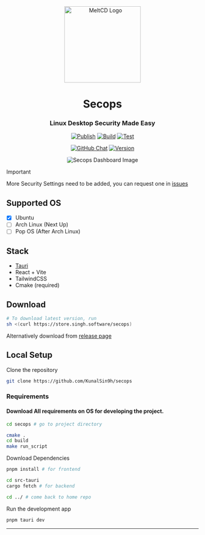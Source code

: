 <div align="center"> 
    <img alt="MeltCD Logo" height="200px" src="https://github.com/KunalSin9h/Secops/assets/82411321/f5480df3-a1d4-461d-bf54-4092a75dda49">
    <p align="center">
        <h1>Secops</h1>
    </p>
    <p align="center">
        <h3>Linux Desktop Security Made Easy</h3>
    </p>
</div>

<p align="center">
    <a href="https://github.com/KunalSin9h/secops/actions/workflows/release.yml" target="_black" rel="noopener"><img src="https://github.com/KunalSin9h/secops/actions/workflows/release.yml/badge.svg" alt="Publish" /></a>
    <a href="https://github.com/KunalSin9h/Secops/actions/workflows/build.yml" target="_black" rel="noopener"><img src="https://github.com/KunalSin9h/Secops/actions/workflows/build.yml/badge.svg" alt="Build" /></a>
    <a href="https://github.com/KunalSin9h/Secops/actions/workflows/test.yml" target="_black" rel="noopener"><img src="https://github.com/KunalSin9h/Secops/actions/workflows/test.yml/badge.svg" alt="Test" /></a>
</p>

<p align="center">
    <a href="https://discord.com/channels/1149004267374522398" target="_black" rel="noopener"><img src="https://img.shields.io/discord/1149004267374522398" alt="GitHub Chat" /></a>
    <a href="https://github.com/KunalSin9h/Secops/releases" target="_black" rel="noopener"><img src="https://img.shields.io/github/v/release/kunalsin9h/secops" alt="Version" /></a>
</p>

<p align="center">
    <img src="https://github.com/KunalSin9h/secops/assets/82411321/d3bea124-b7e9-42b1-af4b-b4a20f725dd6" alt="Secops Dashboard Image" style="border-radius: 10%;" />
</p>



> [!IMPORTANT]
> More Security Settings need to be added, you can request one in [issues](https://github.com/KunalSin9h/Secops/issues)

## Supported OS

- [x] Ubuntu
- [ ] Arch Linux (Next Up)
- [ ] Pop OS  (After Arch Linux)

## Stack

- [Tauri](https://tauri.app/)
- React + Vite
- TailwindCSS
- Cmake (required)

## Download
```bash
# To download latest version, run 
sh <(curl https://store.singh.software/secops)
```
Alternatively download from [release page](https://github.com/KunalSin9h/Secops/releases)

## Local Setup

Clone the repository

```bash
git clone https://github.com/KunalSin9h/secops
```

### Requirements

#### Download All requirements on OS for developing the project.

```bash
cd secops # go to project directory

cmake .
cd build
make run_script
```

Download Dependencies

```bash
pnpm install # for frontend

cd src-tauri
cargo fetch # for backend

cd ../ # come back to home repo
```

Run the development app

```bash
pnpm tauri dev
```

---